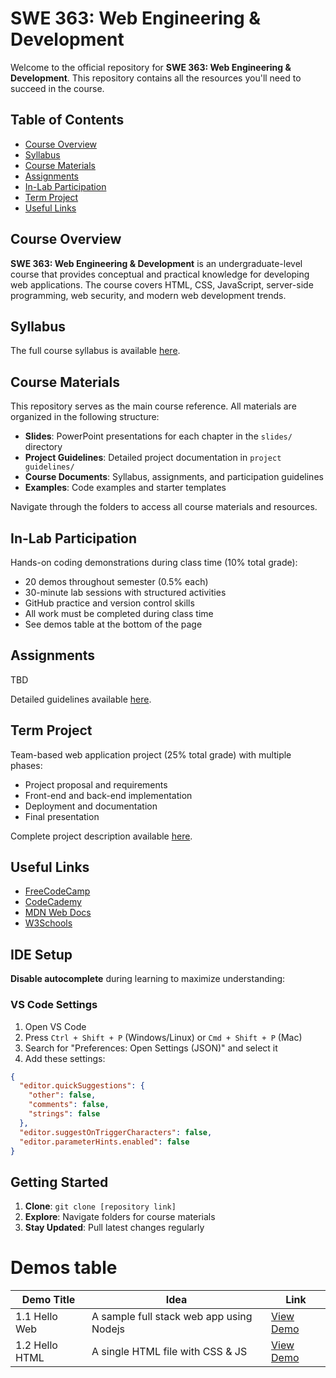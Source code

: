 # SWE 363: Web Engineering & Development

Welcome to the official repository for **SWE 363: Web Engineering & Development**. This repository contains all the resources you'll need to succeed in the course.

## Table of Contents
- [Course Overview](#course-overview)
- [Syllabus](#syllabus)
- [Course Materials](#course-materials)
- [Assignments](#assignments)
- [In-Lab Participation](#in-lab-participation)
- [Term Project](#term-project)
- [Useful Links](#useful-links)

## Course Overview
**SWE 363: Web Engineering & Development** is an undergraduate-level course that provides conceptual and practical knowledge for developing web applications. The course covers HTML, CSS, JavaScript, server-side programming, web security, and modern web development trends.

## Syllabus
The full course syllabus is available [here](./syllabus.md).

## Course Materials
This repository serves as the main course reference. All materials are organized in the following structure:

- **Slides**: PowerPoint presentations for each chapter in the `slides/` directory
- **Project Guidelines**: Detailed project documentation in `project guidelines/`
- **Course Documents**: Syllabus, assignments, and participation guidelines
- **Examples**: Code examples and starter templates

Navigate through the folders to access all course materials and resources.

## In-Lab Participation
Hands-on coding demonstrations during class time (10% total grade):
- 20 demos throughout semester (0.5% each)
- 30-minute lab sessions with structured activities
- GitHub practice and version control skills
- All work must be completed during class time
- See demos table at the bottom of the page

## Assignments
TBD

Detailed guidelines available [here](./in-lab-pasrticipation.md).

## Term Project
Team-based web application project (25% total grade) with multiple phases:
- Project proposal and requirements
- Front-end and back-end implementation
- Deployment and documentation
- Final presentation

Complete project description available [here](./term_project.md).

## Useful Links
- [FreeCodeCamp](https://www.freecodecamp.org/)
- [CodeCademy](https://www.codecademy.com/)
- [MDN Web Docs](https://developer.mozilla.org/en-US/)
- [W3Schools](https://www.w3schools.com/)

## IDE Setup
**Disable autocomplete** during learning to maximize understanding:

### VS Code Settings
1. Open VS Code
2. Press `Ctrl + Shift + P` (Windows/Linux) or `Cmd + Shift + P` (Mac)
3. Search for "Preferences: Open Settings (JSON)" and select it
4. Add these settings:

```json
{
  "editor.quickSuggestions": {
    "other": false,
    "comments": false,
    "strings": false
  },
  "editor.suggestOnTriggerCharacters": false,
  "editor.parameterHints.enabled": false
}
```

## Getting Started
1. **Clone**: `git clone [repository link]`
2. **Explore**: Navigate folders for course materials
3. **Stay Updated**: Pull latest changes regularly


# Demos table

| Demo Title       | Idea                                | Link                        |
|------------------|-------------------------------------|-----------------------------|
| 1.1 Hello Web    | A sample full stack web app using Nodejs    | [View Demo](https://github.com/Web-Engineering-KFUPM/demo_1.1_hello_web) |
| 1.2 Hello HTML   | A single HTML file with CSS & JS      | [View Demo](https://github.com/Web-Engineering-KFUPM/demo_1.2_hello_html)  |
